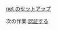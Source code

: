 [net のセットアップ](/ja-JP/environment/setup/netcore.md ':include :type=markdown')

次の作業:[認証する](/ja-JP/oauth/2legged/)
